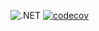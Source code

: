 ![.NET](https://github.com/DMak80/Actions/actions/workflows/dotnet.yml/badge.svg)
[![codecov](https://codecov.io/gh/DMak80/Actions/branch/HW15/graph/badge.svg?token=AJ1EHK3XZH)](https://codecov.io/gh/DMak80/Actions)

